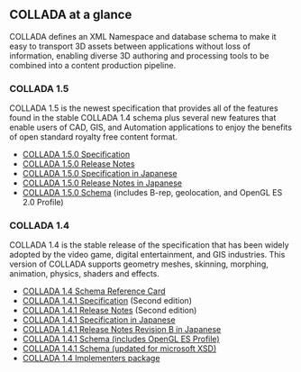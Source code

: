 ## COLLADA at a glance

COLLADA defines an XML Namespace and database schema to make it easy to transport 3D assets between applications without loss of information, enabling diverse 3D authoring and processing tools to be combined into a content production pipeline.

### COLLADA 1.5

COLLADA 1.5 is the newest specification that provides all of the features found in the stable COLLADA 1.4 schema plus several new features that enable users of CAD, GIS, and Automation applications to enjoy the benefits of open standard royalty free content format.

*   [COLLADA 1.5.0 Specification](/files/collada_spec_1_5.pdf)
*   [COLLADA 1.5.0 Release Notes](/files/collada_1_5_release_notes.pdf)
*   [COLLADA 1.5.0 Specification in Japanese](/files/collada_spec_1_5_0_jp.pdf)
*   [COLLADA 1.5.0 Release Notes in Japanese](/files/collada_1_5_release_notes_jp.pdf)
*   [COLLADA 1.5.0 Schema](/files/collada_schema_1_5) (includes B-rep, geolocation, and OpenGL ES 2.0 Profile)

### COLLADA 1.4

COLLADA 1.4 is the stable release of the specification that has been widely adopted by the video game, digital entertainment, and GIS industries. This version of COLLADA supports geometry meshes, skinning, morphing, animation, physics, shaders and effects.

*   [COLLADA 1.4 Schema Reference Card](/developers/reference-cards/) 
*   [COLLADA 1.4.1 Specification](/files/collada_spec_1_4.pdf) (Second edition)
*   [COLLADA 1.4.1 Release Notes](/files/collada_1_4_release_notes.pdf) (Second edition)
*   [COLLADA 1.4.1 Specification in Japanese](/files/collada_spec_1_4_1_jp.pdf)
*   [COLLADA 1.4.1 Release Notes Revision B in Japanese](/files/collada_1_4_release_notes_jp.pdf)
*   [COLLADA 1.4.1 Schema (includes OpenGL ES Profile)](/files/collada_schema_1_4_1.xsd)
*   [COLLADA 1.4.1 Schema (updated for microsoft XSD)](/files/collada_schema_1_4_1_ms.xsd)
*   [COLLADA 1.4 Implementers package](/conformance/adopters/)
